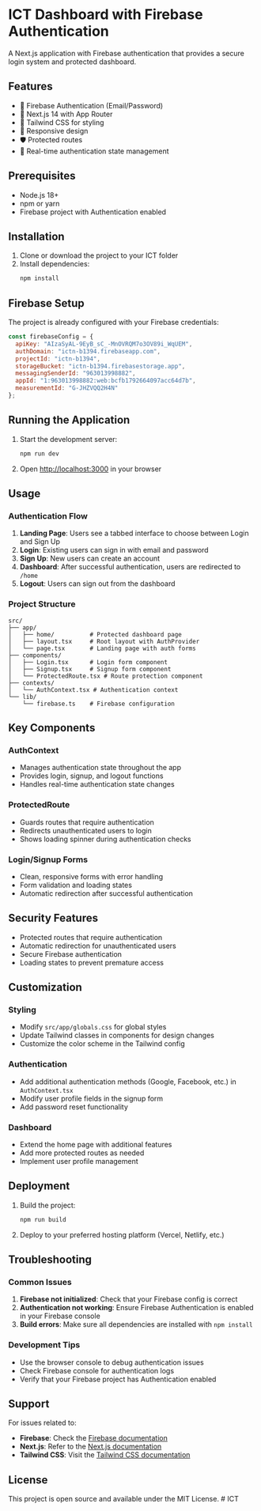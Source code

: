 # ICT Dashboard with Firebase Authentication

A Next.js application with Firebase authentication that provides a secure login system and protected dashboard.

## Features

- 🔐 Firebase Authentication (Email/Password)
- 🚀 Next.js 14 with App Router
- 💅 Tailwind CSS for styling
- 📱 Responsive design
- 🛡️ Protected routes
- 🔄 Real-time authentication state management

## Prerequisites

- Node.js 18+ 
- npm or yarn
- Firebase project with Authentication enabled

## Installation

1. Clone or download the project to your ICT folder
2. Install dependencies:
   ```bash
   npm install
   ```

## Firebase Setup

The project is already configured with your Firebase credentials:

```javascript
const firebaseConfig = {
  apiKey: "AIzaSyAL-9EyB_sC_-MnOVRQM7o3OV89i_WqUEM",
  authDomain: "ictn-b1394.firebaseapp.com",
  projectId: "ictn-b1394",
  storageBucket: "ictn-b1394.firebasestorage.app",
  messagingSenderId: "963013998882",
  appId: "1:963013998882:web:bcfb1792664097acc64d7b",
  measurementId: "G-JHZVQQ2H4N"
};
```

## Running the Application

1. Start the development server:
   ```bash
   npm run dev
   ```

2. Open [http://localhost:3000](http://localhost:3000) in your browser

## Usage

### Authentication Flow

1. **Landing Page**: Users see a tabbed interface to choose between Login and Sign Up
2. **Login**: Existing users can sign in with email and password
3. **Sign Up**: New users can create an account
4. **Dashboard**: After successful authentication, users are redirected to `/home`
5. **Logout**: Users can sign out from the dashboard

### Project Structure

```
src/
├── app/
│   ├── home/          # Protected dashboard page
│   ├── layout.tsx     # Root layout with AuthProvider
│   └── page.tsx       # Landing page with auth forms
├── components/
│   ├── Login.tsx      # Login form component
│   ├── Signup.tsx     # Signup form component
│   └── ProtectedRoute.tsx # Route protection component
├── contexts/
│   └── AuthContext.tsx # Authentication context
└── lib/
    └── firebase.ts    # Firebase configuration
```

## Key Components

### AuthContext
- Manages authentication state throughout the app
- Provides login, signup, and logout functions
- Handles real-time authentication state changes

### ProtectedRoute
- Guards routes that require authentication
- Redirects unauthenticated users to login
- Shows loading spinner during authentication checks

### Login/Signup Forms
- Clean, responsive forms with error handling
- Form validation and loading states
- Automatic redirection after successful authentication

## Security Features

- Protected routes that require authentication
- Automatic redirection for unauthenticated users
- Secure Firebase authentication
- Loading states to prevent premature access

## Customization

### Styling
- Modify `src/app/globals.css` for global styles
- Update Tailwind classes in components for design changes
- Customize the color scheme in the Tailwind config

### Authentication
- Add additional authentication methods (Google, Facebook, etc.) in `AuthContext.tsx`
- Modify user profile fields in the signup form
- Add password reset functionality

### Dashboard
- Extend the home page with additional features
- Add more protected routes as needed
- Implement user profile management

## Deployment

1. Build the project:
   ```bash
   npm run build
   ```

2. Deploy to your preferred hosting platform (Vercel, Netlify, etc.)

## Troubleshooting

### Common Issues

1. **Firebase not initialized**: Check that your Firebase config is correct
2. **Authentication not working**: Ensure Firebase Authentication is enabled in your Firebase console
3. **Build errors**: Make sure all dependencies are installed with `npm install`

### Development Tips

- Use the browser console to debug authentication issues
- Check Firebase console for authentication logs
- Verify that your Firebase project has Authentication enabled

## Support

For issues related to:
- **Firebase**: Check the [Firebase documentation](https://firebase.google.com/docs)
- **Next.js**: Refer to the [Next.js documentation](https://nextjs.org/docs)
- **Tailwind CSS**: Visit the [Tailwind CSS documentation](https://tailwindcss.com/docs)

## License

This project is open source and available under the MIT License.
#   I C T 
 
 